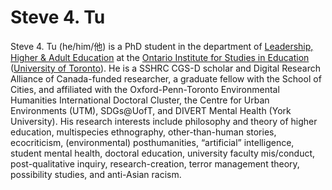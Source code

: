 # Steve 4. Tu

Steve 4. Tu (he/him/他) is a PhD student in the department of [Leadership, Higher & Adult Education](https://www.oise.utoronto.ca/lhae) at the [Ontario Institute for Studies in Education](https://www.oise.utoronto.ca/) ([University of Toronto](https://www.utoronto.ca/)). He is a SSHRC CGS-D scholar and Digital Research Alliance of Canada-funded researcher, a graduate fellow with the School of Cities, and affiliated with the Oxford-Penn-Toronto Environmental Humanities International Doctoral Cluster, the Centre for Urban Environments (UTM), SDGs@UofT, and DIVERT Mental Health (York University). His research interests include philosophy and theory of higher education, multispecies ethnography, other-than-human stories, ecocriticism, (environmental) posthumanities, “artificial” intelligence, student mental health, doctoral education, university faculty mis/conduct, post-qualitative inquiry, research-creation, terror management theory, possibility studies, and anti-Asian racism. 
